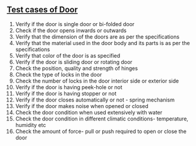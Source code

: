 ## [Test cases of Door](http://artoftesting.com/manualTesting/door.html)

1. Verify if the door is single door or bi-folded door
2. Check if the door opens inwards or outwards
3. Verify that the dimension of the doors are as per the specifications
4. Verify that the material used in the door body and its parts is as per the specifications
5. Verify that color of the door is as specified
6. Verify if the door is sliding door or rotating door
7. Check the position, quality and strength of hinges
8. Check the type of locks in the door
9. Check the number of locks in the door interior side or exterior side
10. Verify if the door is having peek-hole or not
11. Verify if the door is having stopper or not
12. Verify if the door closes automatically or not - spring mechanism
13. Verify if the door makes noise when opened or closed
14. Check the door condition when used extensively with water
15. Check the door condition in different climatic conditions- temperature, humidity etc
16. Check the amount of force- pull or push required to open or close the door
